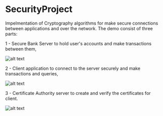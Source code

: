 # SecurityProject

Impelmentation of Cryptography algorithms for make secure connections between applications and over the network.
The demo consist of three parts:

1 - Secure Bank Server to hold user's accounts and make transactions between them,

![alt text](https://raw.githubusercontent.com/bhlshrf/SecurityProject/master/BankServer/imgs/server.jpg)

2 - Client application to connect to the server securely and make transactions and queries,

![alt text](https://raw.githubusercontent.com/bhlshrf/SecurityProject/master/BankServer/imgs/client.jpg)

3 - Certificate Authority server to create and verify the certificates for client.

![alt text](https://raw.githubusercontent.com/bhlshrf/SecurityProject/master/BankServer/imgs/ca.jpg)

